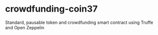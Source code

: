 # crowdfunding-coin37
Standard, pausable token and crowdfunding smart contract using Truffe and Open Zeppelin
